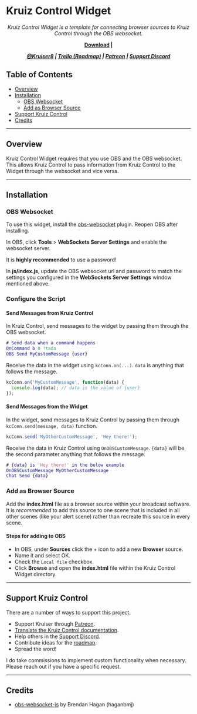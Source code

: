 # Kruiz Control Widget

<p align="center"><i>
Kruiz Control Widget is a template for connecting browser sources to Kruiz Control through the OBS websocket.
</i></p>
<p align="center"><b>
  <a href="https://github.com/Kruiser8/Kruiz-Control-Widget/archive/master.zip">Download</a> |
</b></p>

<p align="center"><i><b>
  <a href="https://twitter.com/kruiser8">@Kruiser8</a> |
  <a href="https://trello.com/b/oIV3q6Im/kruiz-control">Trello (Roadmap)</a> |
  <a href="https://patreon.com/kruiser8">Patreon</a> |
  <a href="https://discord.gg/wU3ZK3Q">Support Discord</a>
</b></i></p>

## Table of Contents

- [Overview](#overview)
- [Installation](#installation)
  + [OBS Websocket](#obs-websocket)
  + [Add as Browser Source](#add-as-browser-source)
- [Support Kruiz Control](#support-kruiz-control)
- [Credits](#credits)

***

## Overview
Kruiz Control Widget requires that you use OBS and the OBS websocket. This allows Kruiz Control to pass information from Kruiz Control to the Widget through the websocket and vice versa.

***

## Installation

### OBS Websocket
To use this widget, install the [obs-websocket](https://github.com/Palakis/obs-websocket/releases) plugin. Reopen OBS after installing.

In OBS, click **Tools** > **WebSockets Server Settings** and enable the websocket server.

It is **highly recommended** to use a password!

In **js/index.js**, update the OBS websocket url and password to match the settings you configured in the **WebSockets Server Settings** window mentioned above.

### Configure the Script

#### Send Messages from Kruiz Control
In Kruiz Control, send messages to the widget by passing them through the OBS websocket.
```m
# Send data when a command happens
OnCommand b 0 !tada
OBS Send MyCustomMessage {user}
```
Receive the data in the widget using `kcConn.on(...)`. `data` is anything that follows the message.
```js
kcConn.on('MyCustomMessage', function(data) {
  console.log(data); // data is the value of {user}
});
```

#### Send Messages from the Widget
In the widget, send messages to Kruiz Control by passing them through `kcConn.send(message, data)` function.
```js
kcConn.send('MyOtherCustomMessage', 'Hey there!');
```
Receive the data in Kruiz Control using `OnOBSCustomMessage`. `{data}` will be the second parameter anything that follows the message.
```m
# {data} is 'Hey there!' in the below example
OnOBSCustomMessage MyOtherCustomMessage
Chat Send {data}
```

### Add as Browser Source
Add the **index.html** file as a browser source within your broadcast software. It is *recommended* to add this source to one scene that is included in all other scenes (like your alert scene) rather than recreate this source in every scene.

#### Steps for adding to OBS
- In OBS, under **Sources** click the + icon to add a new **Browser** source.
- Name it and select OK.
- Check the `Local file` checkbox.
- Click **Browse** and open the **index.html** file within the Kruiz Control Widget directory.

***

## Support Kruiz Control
There are a number of ways to support this project.

- Support Kruiser through <a href="https://patreon.com/kruiser8">Patreon</a>.
- <a href="https://github.com/Kruiser8/Kruiz-Control-Documentation">Translate the Kruiz Control documentation</a>.
- Help others in the <a href="https://discord.gg/wU3ZK3Q">Support Discord</a>.
- Contribute ideas for the <a href="https://trello.com/b/oIV3q6Im/kruiz-control">roadmap</a>.
- Spread the word!

I do take commissions to implement custom functionality when necessary. Please reach out if you have a specific request.

***

## Credits
- [obs-websocket-js](https://github.com/haganbmj/obs-websocket-js) by Brendan Hagan (haganbmj)
